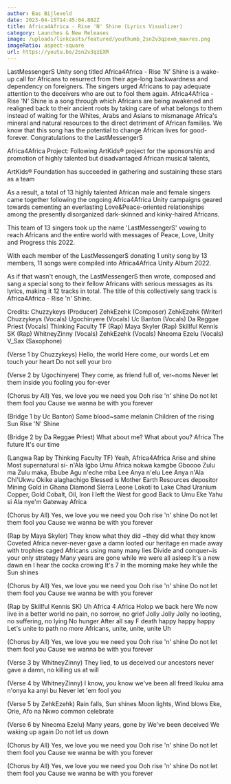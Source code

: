 ```yaml
---
author: Bas Bijleveld
date: 2023-04-15T14:45:04.802Z
title: Africa4Africa - Rise 'N' Shine (Lyrics Visualizer)
category: Launches & New Releases
image: /uploads/linkcasts/featured/youthumb_2sn2v3qzexm_maxres.png
imageRatio: aspect-square
url: https://youtu.be/2sn2v3qzEXM
---
```

LastMessengerS Unity song titled Africa4Africa - Rise 'N' Shine is a wake-up call for Africans to resurrect from their age-long backwardness and dependency on foreigners. The singers urged Africans to pay adequate attention to the deceivers who are out to fool them again. Africa4Africa - Rise 'N' Shine is a song through which Africans are being awakened and realigned back to their ancient roots by taking care of what belongs to them instead of waiting for the Whites, Arabs and Asians to mismanage Africa's mineral and natural resources to the direct detriment of African families. We know that this song has the potential to change African lives for good-forever. Congratulations to the LastMessengerS

Africa4Africa Project:
Following ArtKids® project for the sponsorship and promotion of highly talented but disadvantaged African musical talents,

ArtKids® Foundation has succeeded in gathering and sustaining these stars as a team

As a result, a total of 13 highly talented African male and female singers came together following the ongoing Africa4Africa Unity campaigns geared towards cementing an everlasting Love&Peace-oriented relationships among the presently disorganized dark-skinned and kinky-haired Africans.

This team of 13 singers took up the name 'LastMessengerS' vowing to reach Africans and the entire world with messages of Peace, Love, Unity and Progress this 2022.

With each member of the LastMessengerS donating 1 unity song by 13 members, 11 songs were compiled into Africa4Africa Unity Album 2022.

As if that wasn't enough, the LastMessengerS then wrote, composed and sang a special song to their fellow Africans with serious messages as its lyrics, making it 12 tracks in total. The title of this collectively sang track is Africa4Africa - Rise 'n' Shine.

Credits:
Chuzzykeys (Producer) 
ZehkEzehk (Composer)
ZehkEzehk (Writer) 
Chuzzykeys (Vocals) 
Ugochinyere (Vocals) 
Uc Banton (Vocals) 
Da Reggae Priest (Vocals) 
Thinking Faculty TF (Rap) 
Maya Skyler (Rap) 
Skillful Kennis SK (Rap) 
WhitneyZinny (Vocals) 
ZehkEzehk (Vocals) 
Nneoma Ezelu (Vocals)
V_Sax (Saxophone)

(Verse 1 by Chuzzykeys)
Hello, the world
Here come, our words
Let em touch your heart
Do not sell your bro

(Verse 2 by Ugochinyere)
They come, as friend
full of, ver~noms
Never let them inside you 
fooling you for-ever

(Chorus by All)
Yes, we love you
we need you
Ooh rise 'n' shine
Do not let them fool you
Cause we wanna be
with you forever

(Bridge 1 by Uc Banton)
Same blood~same melanin
Children of the rising Sun
Rise 'N' Shine

(Bridge 2 by Da Reggae Priest)
What about me?
What about you?
Africa
The future
It's our time

(Langwa Rap by Thinking Faculty TF)
Yeah, 
Africa4Africa
Arise and shine
Most supernatural si- n'Ala Igbo
Umu Africa nokwa
kamgbe Gboooo
Zulu ma Zulu maka, Ebube Agu n'eche mba
Lee Anya n'elu
Lee Anya n'Ala
Chi'Ukwu Okike alaghachigo
Blessed is Mother Earth 
Resources depositor
Mining Gold in Ghana
Diamond Sierra Leone
Lokoti to Lake Chad
Uranium Copper, Gold
Cobalt, Oil, Iron
I left the West for good
Back to Umu Eke
Yahu si Ala nye'm
Gateway Africa  

(Chorus by All)
Yes, we love you
we need you
Ooh rise 'n' shine
Do not let them fool you
Cause we wanna be
with you forever

(Rap by Maya Skyler)
They know what they did ~they did what they know
Coveted Africa never-never gave a damn
looted our heritage en made away with trophies
caged Africans using many many lies
Divide and conquer~is your only strategy
Many years are gone while we were all asleep
It's a new dawn en I hear the cocka crowing
It's 7 in the morning
make hey while the Sun shines

(Chorus by All)
Yes, we love you
we need you
Ooh rise 'n' shine
Do not let them fool you
Cause we wanna be
with you forever

(Rap by Skillful Kennis SK)
Uh 
Africa 4 Africa
Holop we back here
We now live in a better world
no pain, 
no sorrow, 
no grief
Jolly Jolly Jolly
no looting, 
no suffering, 
no lying
No hunger 
After all say F death 
happy happy happy
Let's unite to path no more
Africans, unite, unite, unite
Uh

(Chorus by All)
Yes, we love you
we need you
Ooh rise 'n' shine
Do not let them fool you
Cause we wanna be
with you forever

(Verse 3 by WhitneyZinny)
They lied, to us
deceived our ancestors
never gave a damn, no 
killing us at will

(Verse 4 by WhitneyZinny)
I know, you know
we've been all freed
Ikuku ama n'onya ka anyi bu
Never let 'em fool you

(Verse 5 by ZehkEzehk)
Rain falls, Sun shines
Moon lights, Wind blows
Eke, Orie, Afo na Nkwo
common celebrate

(Verse 6 by Nneoma Ezelu)
Many years, gone by
We've been deceived
We waking up again
Do not let us down
 
(Chorus by All)
Yes, we love you
we need you
Ooh rise 'n' shine
Do not let them fool you
Cause we wanna be
with you forever

(Chorus by All)
Yes, we love you
we need you
Ooh rise 'n' shine
Do not let them fool you
Cause we wanna be
with you forever
